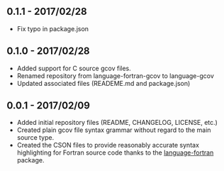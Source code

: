## 0.1.1 - 2017/02/28
* Fix typo in package.json

## 0.1.0 - 2017/02/28
* Added support for C source gcov files.
* Renamed repository from language-fortran-gcov to language-gcov
* Updated associated files (READEME.md and package.json)

## 0.0.1 - 2017/02/09
* Added initial repository files (README, CHANGELOG, LICENSE, etc.)
* Created plain gcov file syntax grammar without regard to the main source type.
* Created the CSON files to provide reasonably accurate syntax highlighting for Fortran source code thanks to the [language-fortran](https://github.com/dparkins/language-fortran) package.
